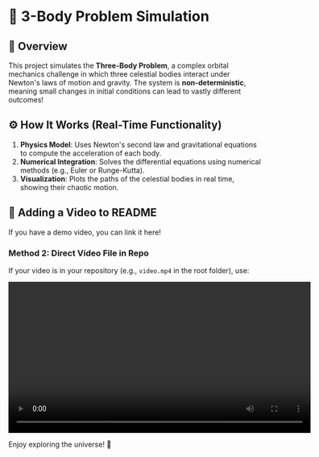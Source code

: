 # 🌌 3-Body Problem Simulation

## 📌 Overview
This project simulates the **Three-Body Problem**, a complex orbital mechanics challenge in which three celestial bodies interact under Newton's laws of motion and gravity. The system is **non-deterministic**, meaning small changes in initial conditions can lead to vastly different outcomes!

## ⚙️ How It Works (Real-Time Functionality)
1. **Physics Model**: Uses Newton's second law and gravitational equations to compute the acceleration of each body.
2. **Numerical Integration**: Solves the differential equations using numerical methods (e.g., Euler or Runge-Kutta).
3. **Visualization**: Plots the paths of the celestial bodies in real time, showing their chaotic motion.


## 🎥 Adding a Video to README
If you have a demo video, you can link it here!



### Method 2: Direct Video File in Repo
If your video is in your repository (e.g., `video.mp4` in the root folder), use:

<video width="600" controls>
  <source src="3_body_simulation.mp4" type="video/mp4">
  Your browser does not support the video tag.
</video>


Enjoy exploring the universe! 🌠
